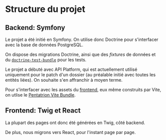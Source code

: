 # Structure du projet

## Backend: Symfony

Le projet a été initié en Symfony. On utilise donc Doctrine pour s'interfacer avec la base de données PostgreSQL.

On dispose des migrations Doctrine, ainsi que des _fixtures_ de données et du [`doctrine-test-bundle`](https://github.com/dmaicher/doctrine-test-bundle) pour les tests.

Le projet a débuté avec API Platform, qui est actuellement utilisé uniquement pour le patch d'un dossier (au préalable
initié avec toutes les entités liées). On souhaite s'en affranchir à moyen terme.

Pour s'interfacer avec les assets du [frontend](#Frontend-Twig-et-React), eux même construits par Vite, on utlise le
[Pentatrion Vite Bundle](https://symfony-vite.pentatrion.com/).   

## Frontend: Twig et React

La plupart des pages ont donc été générées en Twig, côté backend.

De plus, nous migrons vers React, pour l'instant page par page.